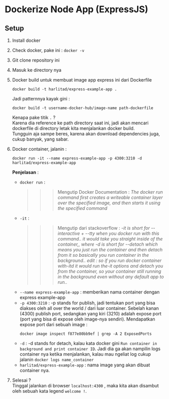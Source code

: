 # Dockerize Node App (ExpressJS)
## Setup
1. Install docker
2. Check docker, pake ini : `docker -v`
3. Git clone repository ini
4. Masuk ke directory nya
5. Docker build untuk membuat image app express ini dari Dockerfile
   <br>
   ```
   docker build -t harlitad/express-example-app .
   ``` 
   Jadi patternnya kayak gini :
   ```
   docker build -t username-docker-hub/image-name path-dockerfile
   ```
   Kenapa pake titik `.` ?
   <br>
   Karena dia reference ke path directory saat ini, jadi akan mencari dockerfile di directory letak kita menjalankan docker build. 
   <br>
   Tungguin aja sampe beres, karena akan download dependencies juga, cukup banyak, yang sabar.
7. Docker container, jalanin :
   ```
   docker run -it --name express-example-app -p 4300:3210 -d harlitad/express-example-app
   ```
   **Penjelasan** :
   - `docker run` : 
        >>> Mengutip Docker Documentation :
        *The docker run command first creates a writeable container layer over the specified image, and then starts it using the specified command*
   - `-it` : 
        >>> Mengutip dari stackoverflow :
        *-it is short for --interactive + --tty when you docker run with this command.. it would take you straight inside of the container,, where -d is short for --detach which means you just run the container and then detach from it so basically you run container in the background.. edit : so if you run docker container with-itd it would run the-it options and detach you from the container, so your container still running in the background even without any default app to run..*
    - `--name express-example-app` : memberikan nama container dengan express example-app
    - `-p 4300:3210` : -p stands for publish, jadi tentukan port yang bisa diakses oleh all over the world / dari luar container. Sebelah kanan (4300) publish port, sedangkan yang kiri (3210) adalah expose port (port yang bisa di expose oleh image-nya sendiri). 
    Mendapatkan expose port dari sebuah image :
        ```
        docker image inspect f877e80bb9ef | grep -A 2 ExposedPorts
        ``` 
    - `-d` : -d stands for detach, kalau kata docker gini `Run container in background and print container ID`. Jadi dia ga akan nampilin logs container nya ketika menjalankan, kalau mau ngeliat log cukup jalanin `docker logs name_container`
    - `harlitad/express-example-app` : nama image yang akan dibuat container nya.

8. Selesai ?
   <br>
   Tinggal jalankan di browser `localhost:4300` , maka kita akan disambut oleh sebuah kata legend `welcome !`.